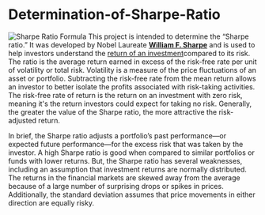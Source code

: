 # Determination-of-Sharpe-Ratio
![Sharpe Ratio Formula](https://cdn.educba.com/academy/wp-content/uploads/2019/01/Sharpe-Ratio.jpg)
This project is intended to determine the “Sharpe ratio.” It was developed by Nobel Laureate [__William F. Sharpe__](https://www.investopedia.com/terms/w/william-f-sharpe.asp) and is used to help investors understand the [return of an investment]( https://www.investopedia.com/terms/r/returnoninvestment.asp)compared to its risk. The ratio is the average return earned in excess of the risk-free rate per unit of volatility or total risk. Volatility is a measure of the price fluctuations of an asset or portfolio. Subtracting the risk-free rate from the mean return allows an investor to better isolate the profits associated with risk-taking activities. The risk-free rate of return is the return on an investment with zero risk, meaning it's the return investors could expect for taking no risk. Generally, the greater the value of the Sharpe ratio, the more attractive the risk-adjusted return.
</p>In brief, the Sharpe ratio adjusts a portfolio’s past performance—or expected future performance—for the excess risk that was taken by the investor. A high Sharpe ratio is good when compared to similar portfolios or funds with lower returns. But, the Sharpe ratio has several weaknesses, including an assumption that investment returns are normally distributed. The returns in the financial markets are skewed away from the average because of a large number of surprising drops or spikes in prices. Additionally, the standard deviation assumes that price movements in either direction are equally risky.</p>
